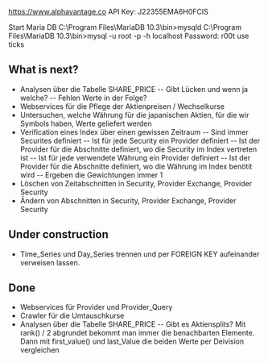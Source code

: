 https://www.alphavantage.co
API Key: J22355EMA6H0FCIS

Start Maria DB
C:\Program Files\MariaDB 10.3\bin>mysqld
C:\Program Files\MariaDB 10.3\bin>mysql -u root -p -h localhost
Password: r00t
use ticks

What is next?
-------------
- Analysen über die Tabelle SHARE_PRICE
-- Gibt Lücken und wenn ja welche?
-- Fehlen Werte in der Folge?
- Webservices für die Pflege der Aktienpreisen / Wechselkurse
- Untersuchen, welche Währung für die japanischen Aktien, für die wir Symbols haben, Werte geliefert werden
- Verification eines Index über einen gewissen Zeitraum
-- Sind immer Securites definiert
-- Ist für jede Security ein Provider definiert
-- Ist der Provider für die Abschnitte definiert, wo die Security im Index vertreten ist
-- Ist für jede verwendete Währung ein Provider definiert
-- Ist der Provider für die Abschnitte definiert, wo die Währung im Index benötit wird
-- Ergeben die Gewichtungen immer 1
- Löschen von Zeitabschnitten in Security, Provider Exchange, Provider Security
- Ändern von Abschnitten in Security, Provider Exchange, Provider Security

Under construction
------------------
- Time_Series und Day_Series trennen und per FOREIGN KEY aufeinander verweisen lassen.

Done
----
- Webservices für Provider und Provider_Query
- Crawler für die Umtauschkurse
- Analysen über die Tabelle SHARE_PRICE
-- Gibt es Aktiensplits? Mit rank() / 2 abgrundet bekommt man immer die benachbarten Elemente. Dann mit first_value() und last_Value die beiden Werte per Deivision vergleichen

